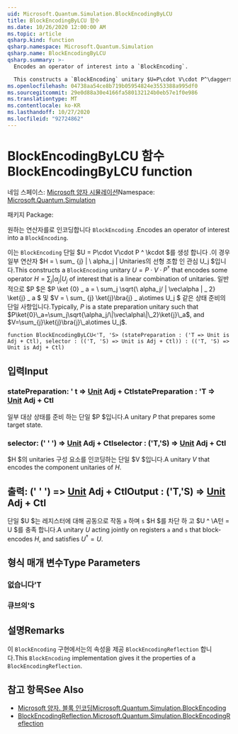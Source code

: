```yaml
---
uid: Microsoft.Quantum.Simulation.BlockEncodingByLCU
title: BlockEncodingByLCU 함수
ms.date: 10/26/2020 12:00:00 AM
ms.topic: article
qsharp.kind: function
qsharp.namespace: Microsoft.Quantum.Simulation
qsharp.name: BlockEncodingByLCU
qsharp.summary: >-
  Encodes an operator of interest into a `BlockEncoding`.

  This constructs a `BlockEncoding` unitary $U=P\cdot V\cdot P^\dagger$ that encodes some operator $H=\sum_{j}|\alpha_j|U_j$ of interest that is a linear combination of unitaries. Typically, $P$ is a state preparation unitary such that $P\ket{0}\_a=\sum_j\sqrt{\alpha_j/\|\vec\alpha\|\_2}\ket{j}\_a$, and $V=\sum_{j}\ket{j}\bra{j}\_a\otimes U_j$.
ms.openlocfilehash: 04738aa54ce8b719b05954824e3553388a995df0
ms.sourcegitcommit: 29e0d88a30e4166fa580132124b0eb57e1f0e986
ms.translationtype: MT
ms.contentlocale: ko-KR
ms.lasthandoff: 10/27/2020
ms.locfileid: "92724862"
---
```

# <a name="blockencodingbylcu-function"></a><span data-ttu-id="2569e-102">BlockEncodingByLCU 함수</span><span class="sxs-lookup"><span data-stu-id="2569e-102">BlockEncodingByLCU function</span></span>

<span data-ttu-id="2569e-103">네임 스페이스: [Microsoft 양자 시뮬레이션](xref:Microsoft.Quantum.Simulation)</span><span class="sxs-lookup"><span data-stu-id="2569e-103">Namespace: [Microsoft.Quantum.Simulation](xref:Microsoft.Quantum.Simulation)</span></span>

<span data-ttu-id="2569e-104">패키지 [](https://nuget.org/packages/)</span><span class="sxs-lookup"><span data-stu-id="2569e-104">Package: [](https://nuget.org/packages/)</span></span>


<span data-ttu-id="2569e-105">원하는 연산자를로 인코딩합니다 `BlockEncoding` .</span><span class="sxs-lookup"><span data-stu-id="2569e-105">Encodes an operator of interest into a `BlockEncoding`.</span></span>

<span data-ttu-id="2569e-106">이는 `BlockEncoding` 단일 $U = P\cdot V\cdot P ^ \kcdot $를 생성 합니다 .이 경우 일부 연산자 $H = \ sum_ {j} | \ alpha_j | Unitaries의 선형 조합 인 관심 U_j $입니다.</span><span class="sxs-lookup"><span data-stu-id="2569e-106">This constructs a `BlockEncoding` unitary $U=P\cdot V\cdot P^\dagger$ that encodes some operator $H=\sum_{j}|\alpha_j|U_j$ of interest that is a linear combination of unitaries.</span></span> <span data-ttu-id="2569e-107">일반적으로 $P $은 $P \ket {0} \_ a = \ sum_j \sqrt{\ alpha_j/ \| \vec\alpha \| \_ 2} \ket{j} \_ a $ 및 $V = \ sum_ {j} \ket{j}\bra{j} \_ a\otimes U_j $ 같은 상태 준비의 단일 사항입니다.</span><span class="sxs-lookup"><span data-stu-id="2569e-107">Typically, $P$ is a state preparation unitary such that $P\ket{0}\_a=\sum_j\sqrt{\alpha_j/\|\vec\alpha\|\_2}\ket{j}\_a$, and $V=\sum_{j}\ket{j}\bra{j}\_a\otimes U_j$.</span></span>

```qsharp
function BlockEncodingByLCU<'T, 'S> (statePreparation : ('T => Unit is Adj + Ctl), selector : (('T, 'S) => Unit is Adj + Ctl)) : (('T, 'S) => Unit is Adj + Ctl)
```


## <a name="input"></a><span data-ttu-id="2569e-108">입력</span><span class="sxs-lookup"><span data-stu-id="2569e-108">Input</span></span>

### <a name="statepreparation--t--unit-adj--ctl"></a><span data-ttu-id="2569e-109">statePreparation: ' t => [Unit](xref:microsoft.quantum.lang-ref.unit) Adj + Ctl</span><span class="sxs-lookup"><span data-stu-id="2569e-109">statePreparation : 'T => [Unit](xref:microsoft.quantum.lang-ref.unit) Adj + Ctl</span></span>

<span data-ttu-id="2569e-110">일부 대상 상태를 준비 하는 단일 $P $입니다.</span><span class="sxs-lookup"><span data-stu-id="2569e-110">A unitary $P$ that prepares some target state.</span></span>


### <a name="selector--ts--unit-adj--ctl"></a><span data-ttu-id="2569e-111">selector: (' ' ') => [Unit](xref:microsoft.quantum.lang-ref.unit) Adj + Ctl</span><span class="sxs-lookup"><span data-stu-id="2569e-111">selector : ('T,'S) => [Unit](xref:microsoft.quantum.lang-ref.unit) Adj + Ctl</span></span>

<span data-ttu-id="2569e-112">$H $의 unitaries 구성 요소를 인코딩하는 단일 $V $입니다.</span><span class="sxs-lookup"><span data-stu-id="2569e-112">A unitary $V$ that encodes the component unitaries of $H$.</span></span>



## <a name="output--ts--unit-adj--ctl"></a><span data-ttu-id="2569e-113">출력: (' ' ') => [Unit](xref:microsoft.quantum.lang-ref.unit) Adj + Ctl</span><span class="sxs-lookup"><span data-stu-id="2569e-113">Output : ('T,'S) => [Unit](xref:microsoft.quantum.lang-ref.unit) Adj + Ctl</span></span>

<span data-ttu-id="2569e-114">단일 $U $는 레지스터에 대해 공동으로 작동 `a` 하며 `s` $H $를 차단 하 고 $U ^ \A턴 = U $를 충족 합니다.</span><span class="sxs-lookup"><span data-stu-id="2569e-114">A unitary $U$ acting jointly on registers `a` and `s` that block- encodes $H$, and satisfies $U^\dagger = U$.</span></span>

## <a name="type-parameters"></a><span data-ttu-id="2569e-115">형식 매개 변수</span><span class="sxs-lookup"><span data-stu-id="2569e-115">Type Parameters</span></span>

### <a name="t"></a><span data-ttu-id="2569e-116">없습니다</span><span class="sxs-lookup"><span data-stu-id="2569e-116">'T</span></span>


### <a name="s"></a><span data-ttu-id="2569e-117">큐브의</span><span class="sxs-lookup"><span data-stu-id="2569e-117">'S</span></span>



## <a name="remarks"></a><span data-ttu-id="2569e-118">설명</span><span class="sxs-lookup"><span data-stu-id="2569e-118">Remarks</span></span>

<span data-ttu-id="2569e-119">이 `BlockEncoding` 구현에서는의 속성을 제공 `BlockEncodingReflection` 합니다.</span><span class="sxs-lookup"><span data-stu-id="2569e-119">This `BlockEncoding` implementation gives it the properties of a `BlockEncodingReflection`.</span></span>

## <a name="see-also"></a><span data-ttu-id="2569e-120">참고 항목</span><span class="sxs-lookup"><span data-stu-id="2569e-120">See Also</span></span>

- [<span data-ttu-id="2569e-121">Microsoft 양자. 블록 인코딩</span><span class="sxs-lookup"><span data-stu-id="2569e-121">Microsoft.Quantum.Simulation.BlockEncoding</span></span>](xref:Microsoft.Quantum.Simulation.BlockEncoding)
- [<span data-ttu-id="2569e-122">BlockEncodingReflection.</span><span class="sxs-lookup"><span data-stu-id="2569e-122">Microsoft.Quantum.Simulation.BlockEncodingReflection</span></span>](xref:Microsoft.Quantum.Simulation.BlockEncodingReflection)